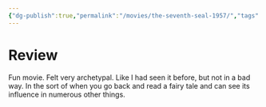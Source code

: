 ```yaml
---
{"dg-publish":true,"permalink":"/movies/the-seventh-seal-1957/","tags":["movies"],"created":"2024-03-05","updated":"2025-03-13"}
---
```



# Review

Fun movie. Felt very archetypal. Like I had seen it before, but not in a bad way. In the sort of when you go back and read a fairy tale and can see its influence in numerous other things.
